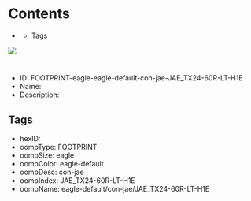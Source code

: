 



Contents
========

* [](#)
	* [Tags](#tags)
  
![][im]
# 

- ID: FOOTPRINT-eagle-eagle-default-con-jae-JAE_TX24-60R-LT-H1E
- Name: 
- Description: 

## Tags

- hexID: 
- oompType: FOOTPRINT
- oompSize: eagle
- oompColor: eagle-default
- oompDesc: con-jae
- oompIndex: JAE_TX24-60R-LT-H1E
- oompName: eagle-default/con-jae/JAE_TX24-60R-LT-H1E



[im]: image.png
